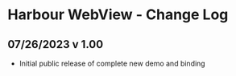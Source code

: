 # Harbour WebView - Change Log

## 07/26/2023 v 1.00
* Initial public release of complete new demo and binding